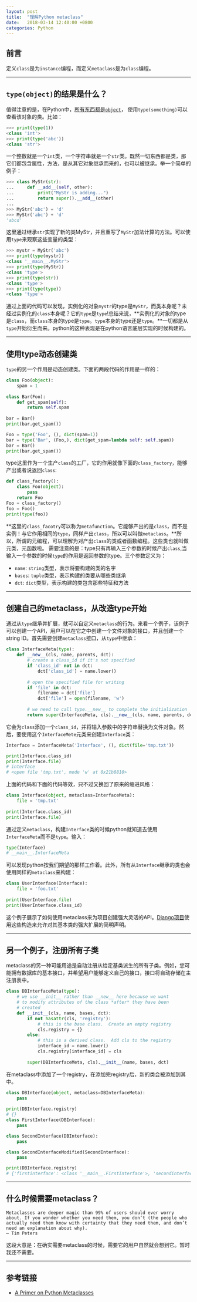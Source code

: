 ```yaml
---
layout: post
title:  "理解Python metaclass"
date:   2018-03-14 12:40:00 +0800
categories: Python
---
```


## 前言
定义`class`是为`instance`编程，而定义`metaclass`是为`class`编程。

---

## `type(object)`的结果是什么？
值得注意的是，在Python中，[所有东西都是`object`](https://stackoverflow.com/questions/576169/understanding-python-super-with-init-methods)， 使用`type(something)`可以查看该对象的类。比如：
```python
>>> print(type(1))
<class 'int'>
>>> print(type('abc'))
<class 'str'>
```
一个整数就是一个`int`类，一个字符串就是一个`str`类。既然一切东西都是类，那它们都包含属性，方法，是从其它对象继承而来的，也可以被继承。举一个简单的例子：
```python
>>> class MyStr(str):
...     def __add__(self, other):
...         print("MyStr is adding...")
...         return super().__add__(other)
...
>>> MyStr('abc') = 'd'
>>> MyStr('abc') + 'd'
'abcd'
```
这里通过继承`str`实现了新的类MyStr，并且重写了`MyStr`加法计算的方法。可以使用`type`来观察这些变量的类型：
```python
>>> mystr = MyStr('abc')
>>> print(type(mystr))
<class '__main__.MyStr'>
>>> print(type(MyStr))
<class 'type'>
>>> print(type(str))
<class 'type'>
>>> print(type(type))
<class 'type'>
```
通过上面的代码可以发现，实例化的对象`mystr`的type是`MyStr`，而类本身呢？未经过实例化的`class`本身呢？它的`type`是`type`!总结来说，**实例化的对象的type是`class`，而`class`本身的type是`type`。`type`本身的type还是`type`。**一切都是从`type`开始衍生而来。python的这种表现是在python语言底层实现的时候构建的。

---

## 使用type动态创建类
`type`的另一个作用是动态创建类。下面的两段代码的作用是一样的：
```python
class Foo(object):
	spam = 1
	
class Bar(Foo):
	def get_spam(self):
		return self.spam
		
bar = Bar()
print(bar.get_spam())
```
```python
Foo = type('Foo', (), dict(spam=1))
bar = type('Bar', (Foo,), dict(get_spam=lambda self: self.spam))
bar = Bar()
print(bar.get_spam())
```
type这里作为一个生产`class`的工厂，它的作用就像下面的`class_factory`，能够产出或者说返回`class`:
```python
def class_factory():
	class Foo(object):
		pass
	return Foo
Foo = class_factory()
foo = Foo()
print(type(foo))
```
**这里的`class_facotry`可以称为`metafunction`。它能够产出的是`class`，而不是实例！与它作用相同的`type`，同样产出`class`，所以可以叫做`metaclass`。**所以，所谓的元编程，可以理解为对产出`class`的类或者函数编程。这些类也就叫做元类，元函数啦。
需要注意的是：type只有再输入三个参数的时候产出`class`,当输入一个参数的时候`type`的作用是返回参数的type。三个参数定义为：
- `name`: `string`类型，表示将要构建的类的名字
- `bases`: `tuple`类型，表示构建的类要从哪些类继承
- `dct`: `dict`类型，表示构建的类包含那些特征和方法

---

## 创建自己的metaclass，从改造type开始
通过从`type`继承并扩展，就可以自定义`metaclass`的行为。来看一个例子，该例子可以创建一个API，用户可以在它之中创建一个文件对象的接口，并且创建一个string ID。首先需要创建`metaclass`接口，从`type`中继承：
```python
class InterfaceMeta(type):
    def __new__(cls, name, parents, dct):
        # create a class_id if it's not specified
        if 'class_id' not in dct:
            dct['class_id'] = name.lower()
        
        # open the specified file for writing
        if 'file' in dct:
            filename = dct['file']
            dct['file'] = open(filename, 'w')
        
        # we need to call type.__new__ to complete the initialization
        return super(InterfaceMeta, cls).__new__(cls, name, parents, dct)
```
它会为`class`添加一个`class_id`，并将输入参数中的字符串替换为文件对象。然后，要使用这个`InterfaceMete`元类来创建`Interface`类：
```python
Interface = InterfaceMeta('Interface', (), dict(file='tmp.txt'))

print(Interface.class_id)
print(Interface.file)
# interface
# <open file 'tmp.txt', mode 'w' at 0x21b8810>
```
上面的代码和下面的代码等效，只不过又换回了原来的缩进风格：
```python
class Interface(object, metaclass=InterfaceMeta):
    file = 'tmp.txt'
    
print(Interface.class_id)
print(Interface.file)
```
通过定义`metaclass`，构建`Interface`类的时候python就知道去使用`InterfaceMeta`而不是`type`。输入：
```python
type(Interface)
# __main__.InterfaceMeta
```
可以发现python按我们期望的那样工作着。此外，所有从`Interface`继承的类也会使用同样的`metaclass`来构建：
```python
class UserInterface(Interface):
	file = 'foo.txt'
	
print(UserInterface.file)
print(UserInterface.class_id)
```
这个例子展示了如何使用metaclass来为项目创建强大灵活的API。[Django项目](https://www.djangoproject.com/)使用这些构造来允许对其基本类的强大扩展的简明声明。

---

## 另一个例子，注册所有子类
metaclass的另一种可能用途是自动注册从给定基类派生的所有子类。例如，您可能拥有数据库的基本接口，并希望用户能够定义自己的接口，接口将自动存储在主注册表中。
```python
class DBInterfaceMeta(type):
    # we use __init__ rather than __new__ here because we want
    # to modify attributes of the class *after* they have been
    # created
    def __init__(cls, name, bases, dct):
        if not hasattr(cls, 'registry'):
            # this is the base class.  Create an empty registry
            cls.registry = {}
        else:
            # this is a derived class.  Add cls to the registry
            interface_id = name.lower()
            cls.registry[interface_id] = cls
            
        super(DBInterfaceMeta, cls).__init__(name, bases, dct)
```
在metaclass中添加了一个registry，在添加完registry后，新的类会被添加到其中。
```python
class DBInterface(object, metaclass=DBInterfaceMeta):
    pass
    
print(DBInterface.registry)
# {}
class FirstInterface(DBInterface):
    pass

class SecondInterface(DBInterface):
    pass

class SecondInterfaceModified(SecondInterface):
    pass

print(DBInterface.registry)
# {'firstinterface': <class '__main__.FirstInterface'>, 'secondinterface': <class '__main__.SecondInterface'>, 'secondinterfacemodified': <class '__main__.SecondInterfaceModified'>}
```

---

## 什么时候需要metaclass？
	Metaclasses are deeper magic than 99% of users should ever worry about. If you wonder whether you need them, you don’t (the people who actually need them know with certainty that they need them, and don’t need an explanation about why).
	– Tim Peters
这段大意是：在确实需要metaclass的时候，需要它的用户自然就会想到它。暂时我还不需要。

---

## 参考链接
- [A Primer on Python Metaclasses](https://jakevdp.github.io/blog/2012/12/01/a-primer-on-python-metaclasses/)